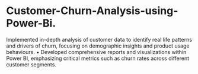 # Customer-Churn-Analysis-using-Power-Bi.
Implemented in-depth analysis of customer data to identify real life patterns and drivers of churn, focusing on demographic insights and product usage behaviours. • Developed comprehensive reports and visualizations within Power BI, emphasizing critical metrics such as churn rates across different customer segments.
